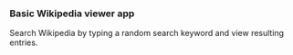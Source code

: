 
<h3>Basic Wikipedia viewer app</h3>
<p>Search Wikipedia by typing a random search keyword and view resulting entries.</p>
